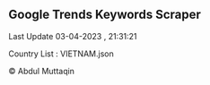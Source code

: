 

## Google Trends Keywords Scraper 
 
Last Update 03-04-2023 , 21:31:21

Country List :
VIETNAM.json



© Abdul Muttaqin 
